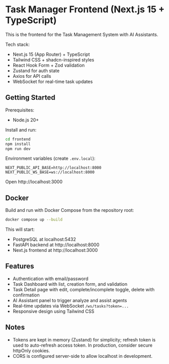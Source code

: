# Task Manager Frontend (Next.js 15 + TypeScript)

This is the frontend for the Task Management System with AI Assistants.

Tech stack:

- Next.js 15 (App Router) + TypeScript
- Tailwind CSS + shadcn-inspired styles
- React Hook Form + Zod validation
- Zustand for auth state
- Axios for API calls
- WebSocket for real-time task updates

## Getting Started

Prerequisites:

- Node.js 20+

Install and run:

```bash
cd frontend
npm install
npm run dev
```

Environment variables (create `.env.local`):

```
NEXT_PUBLIC_API_BASE=http://localhost:8000
NEXT_PUBLIC_WS_BASE=ws://localhost:8000
```

Open http://localhost:3000

## Docker

Build and run with Docker Compose from the repository root:

```bash
docker compose up --build
```

This will start:

- PostgreSQL at localhost:5432
- FastAPI backend at http://localhost:8000
- Next.js frontend at http://localhost:3000

## Features

- Authentication with email/password
- Task Dashboard with list, creation form, and validation
- Task Detail page with edit, complete/incomplete toggle, delete with confirmation
- AI Assistant panel to trigger analyze and assist agents
- Real-time updates via WebSocket `/ws/tasks?token=...`
- Responsive design using Tailwind CSS

## Notes

- Tokens are kept in memory (Zustand) for simplicity; refresh token is used to auto-refresh access token. In production,
  consider secure httpOnly cookies.
- CORS is configured server-side to allow localhost in development.
